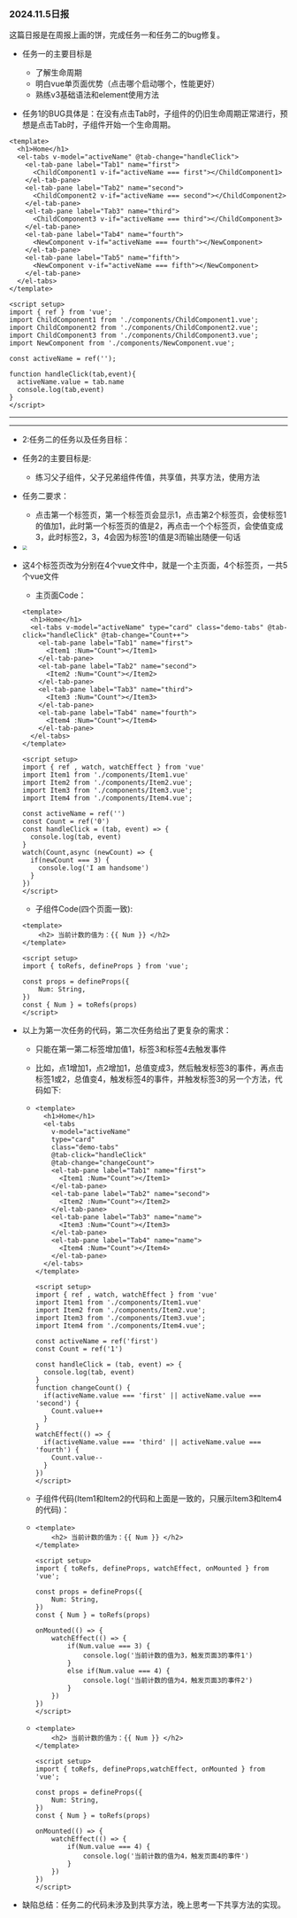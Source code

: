 ### 2024.11.5日报

这篇日报是在周报上画的饼，完成任务一和任务二的bug修复。

+ 任务一的主要目标是
  + 了解生命周期
  + 明白vue单页面优势（点击哪个启动哪个，性能更好）
  + 熟练v3基础语法和element使用方法

+ 任务1的BUG具体是：在没有点击Tab时，子组件的仍旧生命周期正常进行，预想是点击Tab时，子组件开始一个生命周期。

```vue
<template>
  <h1>Home</h1>
  <el-tabs v-model="activeName" @tab-change="handleClick">
    <el-tab-pane label="Tab1" name="first"> 
      <ChildComponent1 v-if="activeName === first"></ChildComponent1> 
    </el-tab-pane>
    <el-tab-pane label="Tab2" name="second"> 
      <ChildComponent2 v-if="activeName === second"></ChildComponent2> 
    </el-tab-pane>
    <el-tab-pane label="Tab3" name="third"> 
      <ChildComponent3 v-if="activeName === third"></ChildComponent3> 
    </el-tab-pane>
    <el-tab-pane label="Tab4" name="fourth"> 
      <NewComponent v-if="activeName === fourth"></NewComponent> 
    </el-tab-pane>
    <el-tab-pane label="Tab5" name="fifth"> 
      <NewComponent v-if="activeName === fifth"></NewComponent> 
    </el-tab-pane> 
  </el-tabs>
</template>

<script setup>
import { ref } from 'vue';
import ChildComponent1 from './components/ChildComponent1.vue';
import ChildComponent2 from './components/ChildComponent2.vue';
import ChildComponent3 from './components/ChildComponent3.vue';
import NewComponent from './components/NewComponent.vue';

const activeName = ref('');

function handleClick(tab,event){
  activeName.value = tab.name
  console.log(tab,event)
}
</script>
```

------

------



+ 2:任务二的任务以及任务目标：
+ 任务2的主要目标是:
  + 练习父子组件，父子兄弟组件传值，共享值，共享方法，使用方法

+ 任务二要求：

  + 点击第一个标签页，第一个标签页会显示1，点击第2个标签页，会使标签1的值加1，此时第一个标签页的值是2，再点击一个个标签页，会使值变成3，此时标签2，3，4会因为标签1的值是3而输出随便一句话

+ <img src="images\task2_1.png" style="zoom: 50%;" />

+ 这4个标签页改为分别在4个vue文件中，就是一个主页面，4个标签页，一共5个vue文件

  + 主页面Code：

  ```vue
  <template>
    <h1>Home</h1>
    <el-tabs v-model="activeName" type="card" class="demo-tabs" @tab-click="handleClick" @tab-change="Count++">
      <el-tab-pane label="Tab1" name="first"> 
        <Item1 :Num="Count"></Item1>
      </el-tab-pane>
      <el-tab-pane label="Tab2" name="second">  
        <Item2 :Num="Count"></Item2>
      </el-tab-pane>
      <el-tab-pane label="Tab3" name="third"> 
        <Item3 :Num="Count"></Item3>
      </el-tab-pane>
      <el-tab-pane label="Tab4" name="fourth"> 
        <Item4 :Num="Count"></Item4>
      </el-tab-pane>
    </el-tabs>
  </template>
  
  <script setup>
  import { ref , watch, watchEffect } from 'vue'
  import Item1 from './components/Item1.vue'
  import Item2 from './components/Item2.vue';
  import Item3 from './components/Item3.vue';
  import Item4 from './components/Item4.vue';
  
  const activeName = ref('')
  const Count = ref('0')
  const handleClick = (tab, event) => {
    console.log(tab, event)
  }
  watch(Count,async (newCount) => {
    if(newCount === 3) {
      console.log('I am handsome')
    }
  })
  </script>
  ```

  + 子组件Code(四个页面一致):

  ```vue
  <template>
      <h2> 当前计数的值为：{{ Num }} </h2>
  </template>
  
  <script setup>
  import { toRefs, defineProps } from 'vue';
  
  const props = defineProps({
      Num: String,
  })
  const { Num } = toRefs(props)
  </script>
  ```

+ 以上为第一次任务的代码，第二次任务给出了更复杂的需求：

  + 只能在第一第二标签增加值1，标签3和标签4去触发事件

  + 比如，点1增加1，点2增加1，总值变成3，然后触发标签3的事件，再点击标签1或2，总值变4，触发标签4的事件，并触发标签3的另一个方法，代码如下:

  + ```vue
    <template>
      <h1>Home</h1>
      <el-tabs 
        v-model="activeName" 
        type="card" 
        class="demo-tabs" 
        @tab-click="handleClick" 
        @tab-change="changeCount">
        <el-tab-pane label="Tab1" name="first"> 
          <Item1 :Num="Count"></Item1>
        </el-tab-pane>
        <el-tab-pane label="Tab2" name="second">  
          <Item2 :Num="Count"></Item2>
        </el-tab-pane>
        <el-tab-pane label="Tab3" name="name"> 
          <Item3 :Num="Count"></Item3>
        </el-tab-pane>
        <el-tab-pane label="Tab4" name="name"> 
          <Item4 :Num="Count"></Item4>
        </el-tab-pane>
      </el-tabs>
    </template>
    
    <script setup>
    import { ref , watch, watchEffect } from 'vue'
    import Item1 from './components/Item1.vue'
    import Item2 from './components/Item2.vue';
    import Item3 from './components/Item3.vue';
    import Item4 from './components/Item4.vue';
    
    const activeName = ref('first')
    const Count = ref('1')
    
    const handleClick = (tab, event) => {
      console.log(tab, event)
    }
    function changeCount() {
      if(activeName.value === 'first' || activeName.value === 'second') {
        Count.value++
      }
    }
    watchEffect(() => {
      if(activeName.value === 'third' || activeName.value === 'fourth') {
        Count.value--
      }
    })
    </script>
    ```

  + 子组件代码(Item1和Item2的代码和上面是一致的，只展示Item3和Item4的代码)：

  + ```vue
    <template>
        <h2> 当前计数的值为：{{ Num }} </h2>
    </template>
    
    <script setup>
    import { toRefs, defineProps, watchEffect, onMounted } from 'vue';
    
    const props = defineProps({
        Num: String,
    })
    const { Num } = toRefs(props)
    
    onMounted(() => {
        watchEffect(() => {
            if(Num.value === 3) {
                console.log('当前计数的值为3，触发页面3的事件1')
            }
            else if(Num.value === 4) {
                console.log('当前计数的值为4，触发页面3的事件2')
            }
        })
    })
    </script>
    ```

  + ```vue
    <template>
        <h2> 当前计数的值为：{{ Num }} </h2>
    </template>
    
    <script setup>
    import { toRefs, defineProps,watchEffect, onMounted } from 'vue';
    
    const props = defineProps({
        Num: String,
    })
    const { Num } = toRefs(props)
    
    onMounted(() => {
        watchEffect(() => {
            if(Num.value === 4) {
                console.log('当前计数的值为4，触发页面4的事件')
            }
        })
    })
    </script>
    ```

+ 缺陷总结：任务二的代码未涉及到共享方法，晚上思考一下共享方法的实现。



